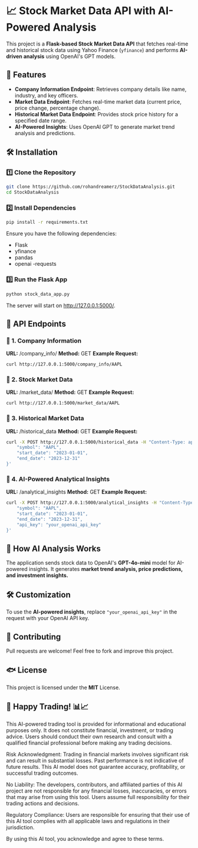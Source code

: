 # 📈 Stock Market Data API with AI-Powered Analysis

This project is a **Flask-based Stock Market Data API** that fetches real-time and historical stock data using Yahoo Finance (`yfinance`) and performs **AI-driven analysis** using OpenAI's GPT models.

## 🚀 Features

- **Company Information Endpoint**: Retrieves company details like name, industry, and key officers.
- **Market Data Endpoint**: Fetches real-time market data (current price, price change, percentage change).
- **Historical Market Data Endpoint**: Provides stock price history for a specified date range.
- **AI-Powered Insights**: Uses OpenAI GPT to generate market trend analysis and predictions.

## 🛠️ Installation

### 1️⃣ Clone the Repository

```sh
git clone https://github.com/rohandreamerz/StockDataAnalysis.git
cd StockDataAnalysis
```

### 2️⃣ Install Dependencies
```sh
pip install -r requirements.txt
```
Ensure you have the following dependencies:

- Flask
- yfinance
- pandas
- openai
-requests

### 3️⃣ Run the Flask App

```sh
python stock_data_app.py
```
The server will start on http://127.0.0.1:5000/.

## 🔗 API Endpoints
### 📌 1. Company Information
**URL:** /company_info/<symbol>
**Method:** GET
**Example Request:**
```sh
curl http://127.0.0.1:5000/company_info/AAPL
```
### 📌 2. Stock Market Data
**URL:** /market_data/<symbol>
**Method:** GET
**Example Request:**
```sh
curl http://127.0.0.1:5000/market_data/AAPL
```
### 📌 3. Historical Market Data
**URL:** /historical_data
**Method:** GET
**Example Request:**
```sh
curl -X POST http://127.0.0.1:5000/historical_data -H "Content-Type: application/json" -d '{
    "symbol": "AAPL",
    "start_date": "2023-01-01",
    "end_date": "2023-12-31"
}'
```
### 📌 4. AI-Powered Analytical Insights
**URL:** /analytical_insights
**Method:** GET
**Example Request:**
```sh
curl -X POST http://127.0.0.1:5000/analytical_insights -H "Content-Type: application/json" -d '{
    "symbol": "AAPL",
    "start_date": "2023-01-01",
    "end_date": "2023-12-31",
    "api_key": "your_openai_api_key"
}'
```
## 📀 How AI Analysis Works
The application sends stock data to OpenAI's **GPT-4o-mini** model for AI-powered insights.
It generates **market trend analysis, price predictions, and investment insights.**

## 🛠️ Customization
To use the **AI-powered insights**, replace `"your_openai_api_key"` in the request with your OpenAI API key.

## 🤝 Contributing
Pull requests are welcome! Feel free to fork and improve this project.

## 🐟 License
This project is licensed under the **MIT** License.

## 🚀 Happy Trading! 📊📈
This AI-powered trading tool is provided for informational and educational purposes only. It does not constitute financial, investment, or trading advice. Users should conduct their own research and consult with a qualified financial professional before making any trading decisions.

Risk Acknowledgment:
Trading in financial markets involves significant risk and can result in substantial losses. Past performance is not indicative of future results. This AI model does not guarantee accuracy, profitability, or successful trading outcomes.

No Liability:
The developers, contributors, and affiliated parties of this AI project are not responsible for any financial losses, inaccuracies, or errors that may arise from using this tool. Users assume full responsibility for their trading actions and decisions.

Regulatory Compliance:
Users are responsible for ensuring that their use of this AI tool complies with all applicable laws and regulations in their jurisdiction.

By using this AI tool, you acknowledge and agree to these terms.












